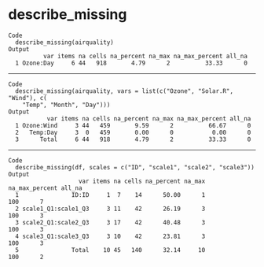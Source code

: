 # describe_missing

    Code
      describe_missing(airquality)
    Output
              var items na cells na_percent na_max na_max_percent all_na
      1 Ozone:Day     6 44   918       4.79      2          33.33      0

---

    Code
      describe_missing(airquality, vars = list(c("Ozone", "Solar.R", "Wind"), c(
        "Temp", "Month", "Day")))
    Output
               var items na cells na_percent na_max na_max_percent all_na
      1 Ozone:Wind     3 44   459       9.59      2          66.67      0
      2   Temp:Day     3  0   459       0.00      0           0.00      0
      3      Total     6 44   918       4.79      2          33.33      0

---

    Code
      describe_missing(df, scales = c("ID", "scale1", "scale2", "scale3"))
    Output
                        var items na cells na_percent na_max na_max_percent all_na
      1               ID:ID     1  7    14      50.00      1            100      7
      2 scale1_Q1:scale1_Q3     3 11    42      26.19      3            100      3
      3 scale2_Q1:scale2_Q3     3 17    42      40.48      3            100      3
      4 scale3_Q1:scale3_Q3     3 10    42      23.81      3            100      3
      5               Total    10 45   140      32.14     10            100      2

